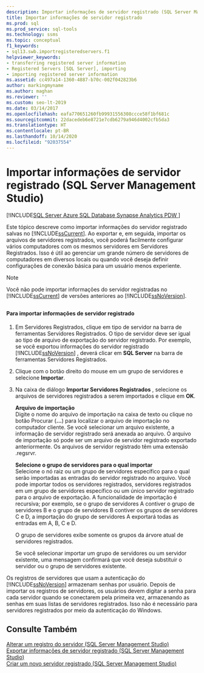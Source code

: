 ```yaml
---
description: Importar informações de servidor registrado (SQL Server Management Studio)
title: Importar informações de servidor registrado
ms.prod: sql
ms.prod_service: sql-tools
ms.technology: ssms
ms.topic: conceptual
f1_keywords:
- sql13.swb.importregisteredservers.f1
helpviewer_keywords:
- transferring registered server information
- Registered Servers [SQL Server], importing
- importing registered server information
ms.assetid: cc497a14-1360-4887-b70c-002f042823b6
author: markingmyname
ms.author: maghan
ms.reviewer: ''
ms.custom: seo-lt-2019
ms.date: 03/14/2017
ms.openlocfilehash: eafa770651260fb99931556308ccce58f1bf681c
ms.sourcegitcommit: 22dacedeb6e8721e7cdb6279a946d4002cfb5da3
ms.translationtype: HT
ms.contentlocale: pt-BR
ms.lasthandoff: 10/14/2020
ms.locfileid: "92037554"
---
```

# <a name="import-registered-server-information-sql-server-management-studio"></a>Importar informações de servidor registrado (SQL Server Management Studio)

[!INCLUDE[SQL Server Azure SQL Database Synapse Analytics PDW ](../../includes/applies-to-version/sql-asdb-asdbmi-asa-pdw.md)]

Este tópico descreve como importar informações do servidor registrado salvas no [!INCLUDE[ssCurrent](../../includes/sscurrent-md.md)]. Ao exportar e, em seguida, importar os arquivos de servidores registrados, você poderá facilmente configurar vários computadores com os mesmos servidores em Servidores Registrados. Isso é útil ao gerenciar um grande número de servidores de computadores em diversos locais ou quando você deseja definir configurações de conexão básica para um usuário menos experiente.  
  
> [!NOTE]  
>  Você não pode importar informações do servidor registradas no [!INCLUDE[ssCurrent](../../includes/sscurrent-md.md)] de versões anteriores ao [!INCLUDE[ssNoVersion](../../includes/ssnoversion-md.md)].  
  
##  <a name="SSMSProcedure"></a>  
  
#### <a name="to-import-registered-server-information"></a>Para importar informações de servidor registrado  
  
1.  Em Servidores Registrados, clique em tipo de servidor na barra de ferramentas Servidores Registrados. O tipo de servidor deve ser igual ao tipo de arquivo de exportação do servidor registrado. Por exemplo, se você exportou informações do servidor registrado [!INCLUDE[ssNoVersion](../../includes/ssnoversion-md.md)] , deverá clicar em **SQL Server** na barra de ferramentas Servidores Registrados.  
  
2.  Clique com o botão direito do mouse em um grupo de servidores e selecione **Importar**.  
  
3.  Na caixa de diálogo **Importar Servidores Registrados** , selecione os arquivos de servidores registrados a serem importados e clique em **OK**.  
  
     **Arquivo de importação**  
     Digite o nome do arquivo de importação na caixa de texto ou clique no botão Procurar (**...**) para localizar o arquivo de importação no computador cliente. Se você selecionar um arquivo existente, a informação de servidor registrado será anexada ao arquivo. O arquivo de importação só pode ser um arquivo de servidor registrado exportado anteriormente. Os arquivos de servidor registrado têm uma extensão .regsrvr.  
  
     **Selecione o grupo de servidores para o qual importar**  
     Selecione o nó raiz ou um grupo de servidores específico para o qual serão importadas as entradas do servidor registrado no arquivo. Você pode importar todos os servidores registrados, servidores registrados em um grupo de servidores específico ou um único servidor registrado para o arquivo de exportação. A funcionalidade de importação é recursiva; por exemplo, se o grupo de servidores A contiver o grupo de servidores B e o grupo de servidores B contiver os grupos de servidores C e D, a importação do grupo de servidores A exportará todas as entradas em A, B, C e D.  
  
     O grupo de servidores exibe somente os grupos da árvore atual de servidores registrados.  
  
     Se você selecionar importar um grupo de servidores ou um servidor existente, uma mensagem confirmará que você deseja substituir o servidor ou o grupo de servidores existente.  
  
 Os registros de servidores que usam a autenticação do [!INCLUDE[ssNoVersion](../../includes/ssnoversion-md.md)] armazenam senhas por usuário. Depois de importar os registros de servidores, os usuários devem digitar a senha para cada servidor quando se conectarem pela primeira vez, armazenando as senhas em suas listas de servidores registrados. Isso não é necessário para servidores registrados por meio da autenticação do Windows.  
  
## <a name="see-also"></a>Consulte Também  
 [Alterar um registro do servidor &#40;SQL Server Management Studio&#41;](./change-a-server-s-registration-sql-server-management-studio.md)   
 [Exportar informações de servidor registrado &#40;SQL Server Management Studio&#41;](./export-registered-server-information-sql-server-management-studio.md)   
 [Criar um novo servidor registrado &#40;SQL Server Management Studio&#41;](./create-a-new-registered-server-sql-server-management-studio.md)  
  
